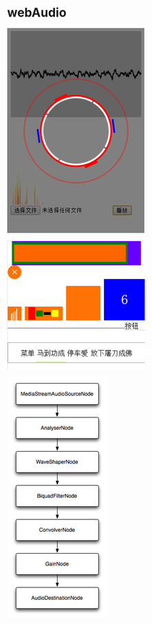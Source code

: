 # webAudio

<p><img src="test.png" alt=""></p>
<p><img src="eff.png" alt=""></p>
<p><img src="voice-change-o-matic-graph.png" alt=""></p>